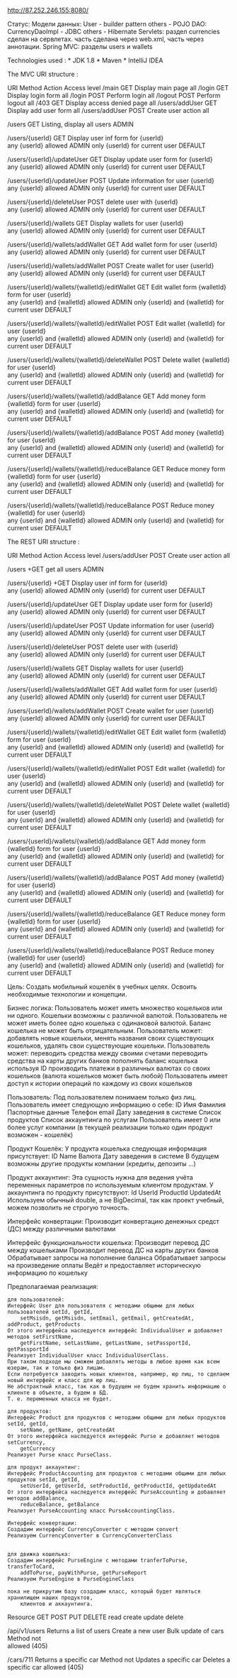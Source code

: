 http://87.252.246.155:8080/

Статус:
    Модели данных:
        User - builder pattern
        others - POJO
    DAO:
        CurrencyDaoImpl - JDBC
        others - Hibernate
    Servlets:
        раздел currencies сделан на сервлетах.
        часть сделана через web.xml, часть через аннотации.
    Spring MVC:
        разделы users и wallets

Technologies used :
    * JDK 1.8
    * Maven
    * IntelliJ IDEA
    
The MVC URI structure :

URI	                                                Method	Action                                  Access level
/main                                               GET     Display main page                       all
/login                                              GET     Display login form                      all
/login                                              POST    Perform login                           all
/logout                                             POST    Perform logout                          all
/403                                                GET     Display access denied page              all
/users/addUser	                                    GET	    Display add user form                   all
/users/addUser	                                    POST	Create user action                      all
                            
/users	                                            GET	    Listing, display all users              ADMIN
                
/users/{userId}	                                    GET	    Display user inf form for {userId}       
                                                            any {userId} allowed                    ADMIN
                                                            only {userId} for current user          DEFAULT
                            
/users/{userId}/updateUser	                        GET	    Display update user form for {userId}   
                                                            any {userId} allowed                    ADMIN
                                                            only {userId} for current user          DEFAULT
                            
/users/{userId}/updateUser	                        POST	Update information for user {userId}       
                                                            any {userId} allowed                    ADMIN
                                                            only {userId} for current user          DEFAULT
                            
/users/{userId}/deleteUser	                        POST	delete user with {userId}       
                                                            any {userId} allowed                    ADMIN
                                                            only {userId} for current user          DEFAULT
                
/users/{userId}/wallets                             GET	    Display wallets for user {userId}       
                                                            any {userId} allowed                    ADMIN
                                                            only {userId} for current user          DEFAULT
                
/users/{userId}/wallets/addWallet                   GET	    Add wallet form for user {userId}       
                                                            any {userId} allowed                    ADMIN
                                                            only {userId} for current user          DEFAULT
                
/users/{userId}/wallets/addWallet                   POST    Create wallet for user {userId}       
                                                            any {userId} allowed                    ADMIN
                                                            only {userId} for current user          DEFAULT
    
/users/{userId}/wallets/{walletId}/editWallet       GET	    Edit wallet form {walletId}
                                                            form for user {userId}       
                                                            any {userId} and {walletId} allowed     ADMIN
                                                            only {userId} and {walletId} 
                                                            for current user                        DEFAULT

/users/{userId}/wallets/{walletId}/editWallet       POST    Edit wallet {walletId}
                                                            for user {userId}       
                                                            any {userId} and {walletId} allowed     ADMIN
                                                            only {userId} and {walletId} 
                                                            for current user                        DEFAULT                                                            

/users/{userId}/wallets/{walletId}/deleteWallet     POST    Delete wallet {walletId}
                                                            for user {userId}       
                                                            any {userId} and {walletId} allowed     ADMIN
                                                            only {userId} and {walletId} 
                                                            for current user                        DEFAULT

/users/{userId}/wallets/{walletId}/addBalance       GET	    Add money form {walletId}
                                                            form for user {userId}       
                                                            any {userId} and {walletId} allowed     ADMIN
                                                            only {userId} and {walletId} 
                                                            for current user                        DEFAULT

/users/{userId}/wallets/{walletId}/addBalance       POST    Add money {walletId}
                                                            for user {userId}       
                                                            any {userId} and {walletId} allowed     ADMIN
                                                            only {userId} and {walletId} 
                                                            for current user                        DEFAULT

/users/{userId}/wallets/{walletId}/reduceBalance    GET	    Reduce money form {walletId}
                                                            form for user {userId}       
                                                            any {userId} and {walletId} allowed     ADMIN
                                                            only {userId} and {walletId} 
                                                            for current user                        DEFAULT

/users/{userId}/wallets/{walletId}/reduceBalance    POST    Reduce money {walletId}
                                                            for user {userId}       
                                                            any {userId} and {walletId} allowed     ADMIN
                                                            only {userId} and {walletId} 
                                                            for current user                        DEFAULT
                             
The REST URI structure :

URI	                                                Method	Action                                  Access level
/users/addUser	                                    POST	Create user action                      all
                            
/users	                                            +GET	    get all users                           ADMIN
                
/users/{userId}	                                    +GET	    Display user inf form for {userId}       
                                                            any {userId} allowed                    ADMIN
                                                            only {userId} for current user          DEFAULT
                            
/users/{userId}/updateUser	                        GET	    Display update user form for {userId}   
                                                            any {userId} allowed                    ADMIN
                                                            only {userId} for current user          DEFAULT
                            
/users/{userId}/updateUser	                        POST	Update information for user {userId}       
                                                            any {userId} allowed                    ADMIN
                                                            only {userId} for current user          DEFAULT
                            
/users/{userId}/deleteUser	                        POST	delete user with {userId}       
                                                            any {userId} allowed                    ADMIN
                                                            only {userId} for current user          DEFAULT
                
/users/{userId}/wallets                             GET	    Display wallets for user {userId}       
                                                            any {userId} allowed                    ADMIN
                                                            only {userId} for current user          DEFAULT
                
/users/{userId}/wallets/addWallet                   GET	    Add wallet form for user {userId}       
                                                            any {userId} allowed                    ADMIN
                                                            only {userId} for current user          DEFAULT
                
/users/{userId}/wallets/addWallet                   POST    Create wallet for user {userId}       
                                                            any {userId} allowed                    ADMIN
                                                            only {userId} for current user          DEFAULT
    
/users/{userId}/wallets/{walletId}/editWallet       GET	    Edit wallet form {walletId}
                                                            form for user {userId}       
                                                            any {userId} and {walletId} allowed     ADMIN
                                                            only {userId} and {walletId} 
                                                            for current user                        DEFAULT

/users/{userId}/wallets/{walletId}/editWallet       POST    Edit wallet {walletId}
                                                            for user {userId}       
                                                            any {userId} and {walletId} allowed     ADMIN
                                                            only {userId} and {walletId} 
                                                            for current user                        DEFAULT                                                            

/users/{userId}/wallets/{walletId}/deleteWallet     POST    Delete wallet {walletId}
                                                            for user {userId}       
                                                            any {userId} and {walletId} allowed     ADMIN
                                                            only {userId} and {walletId} 
                                                            for current user                        DEFAULT

/users/{userId}/wallets/{walletId}/addBalance       GET	    Add money form {walletId}
                                                            form for user {userId}       
                                                            any {userId} and {walletId} allowed     ADMIN
                                                            only {userId} and {walletId} 
                                                            for current user                        DEFAULT

/users/{userId}/wallets/{walletId}/addBalance       POST    Add money {walletId}
                                                            for user {userId}       
                                                            any {userId} and {walletId} allowed     ADMIN
                                                            only {userId} and {walletId} 
                                                            for current user                        DEFAULT

/users/{userId}/wallets/{walletId}/reduceBalance    GET	    Reduce money form {walletId}
                                                            form for user {userId}       
                                                            any {userId} and {walletId} allowed     ADMIN
                                                            only {userId} and {walletId} 
                                                            for current user                        DEFAULT

/users/{userId}/wallets/{walletId}/reduceBalance    POST    Reduce money {walletId}
                                                            for user {userId}       
                                                            any {userId} and {walletId} allowed     ADMIN
                                                            only {userId} and {walletId} 
                                                            for current user                        DEFAULT                             
                                                                                                                        
Цель:
	Создать мобильный кошелёк в учебных целях.
	Освоить необходимые технологии и концепции.
	
Бизнес логика:
	Пользователь может иметь множество кошельков или ни одного.
	Кошельки возможны с различной валютой.
	Пользователь не может иметь более одно кошелька с одинаковой валютой.
	Баланс кошелька не может быть отрицательным.
	Пользователь может: 
		добавлять новые кошельки, 
		менять названия своих существующих кошельков,
		удалять свои существующие кошельки.
	Пользователь может:
		переводить средства между своими счетами
		переводить средства на карты других банков
		пополнять баланс кошелька используя ID
		производить платежи в различных валютах со своих кошельков (валюта кошельков может быть любой)
	Пользователь имеет доступ к истории операций по каждому из своих кошельков 
	
Пользователь:
	Под пользователем понимаем только физ лиц.
	Пользователь имеет следующую информацию о себе:
		ID
		Имя
		Фамилия
		Паспортные данные
		Телефон
		email
		Дату заведения в системе
		Список продуктов
		Список аккаунтинга по услугам
	Пользователь имеет 0 или более услуг компании (в текущей реализации только один 
										продукт возможен - кошелёк)
	
	
Продукт Кошелёк:
	У продукта кошелька следующая информация присутствует:
		ID
		Name
		Валюта
		Дату заведения в системе
	В будущем возможны другие продукты компании (кредиты, депозиты ...)
		
Продукт аккаунтинг:
	Эта сущность нужна для ведения учёта переменных параметров по используемым клиентом продуктам.
	У аккаунтинга по продукту присутствуют:
		Id
		UserId
		ProductId
		UpdatedAt
	Используем обычный double, а не BigDecimal, так как проект учебный, можем позволить не строгую точность.
	
	
Интерфейс конвертации:
	Производит конвертацию денежных средст (ДС) между различными валютами
	
Интерфейс функциональности кошелька:
	Производит перевод ДС между кошельками
	Производит перевод ДС на карты других банков
	Обрабатывает запросы на пополнение баланса
	Обрабатывает запросы на произведение оплаты
	Ведёт и предоставляет историческую информацию по кошельку
	
	
Предполагаемая реализация:
	
	для пользователей:
	Интерфейс User для пользователя с методами общими для любых пользователей setId, getId, 
		setMsisdn, getMsisdn, setEmail, getEmail, getCreatedAt, addProduct, getProducts
	От этого интерфейса наследуется интерфейс IndividualUser и добавляет методов setFirstName, 
		getFirstName, setLastName, getLastName, setPassportId, getPassportId
	Реализует IndividualUser класс IndividualUserClass.
	При таком подходе мы сможем добавлять методы в любое время как всем юзерам, так и только физ лицам.
	Если потребуется заводить новых клиентов, например, юр лиц, то сделаем новый интерфейс и класс для юр лиц.
	Не абстрактный класс, так как в будущем не будем хранить информацию о клиенте в объекте, а будем в БД.
	Т. е. переменных класса не будет.
	
	для продуктов:
	Интерфейс Product для продуктов с методами общими для любых продуктов setId, getId, 
		setName, getName, getCreatedAt
	От этого интерфейса наследуется интерфейс Purse и добавляет методов setСurrency, 
		getСurrency	
	Реализует Purse класс PurseClass.
	
	для продукт аккаунтинг:
	Интерфейс ProductAccounting для продуктов с методами общими для любых продуктов setId, getId, 
		setUserId, getUserId, setProductId, getProductId, getUpdatedAt
	От этого интерфейса наследуется интерфейс PurseAccounting и добавляет методов addBalance, 
		reduceBalance, getBalance
	Реализует PurseAccounting класс PurseAccountingClass.
	
	Интерфейс конвертации:
	Создадим интерфейс СurrencyConverter с методом convert
	Реализуем СurrencyConverter в СurrencyConverterClass
	
	
	для движка кошелька:
	Создадим интерфейс PurseEngine с методами tranferToPurse, transferToCard, 
		addToPurse, payWithPurse, getPurseReport
	Реализуем PurseEngine в PurseEngineClass
	
	пока не прикрутим базу создадим класс, который будет являться хранилищем наших продуктов, 
		клиентов и аккаунтинга.
		
		
		
Resource	GET                         POST                    PUT                     DELETE
            read	                    create                  update                  delete	
            
/api/v1/users	    Returns a list of users	    Create a new user	    Bulk update of cars	    Method not   
                                                                                        allowed (405)

/cars/711	Returns a specific car	    Method not              Updates a specific car  Deletes a specific car
                                        allowed (405)	        	